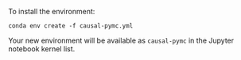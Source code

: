 To install the environment:

`conda env create -f causal-pymc.yml`

Your new environment will be available as `causal-pymc` in the Jupyter notebook kernel list.